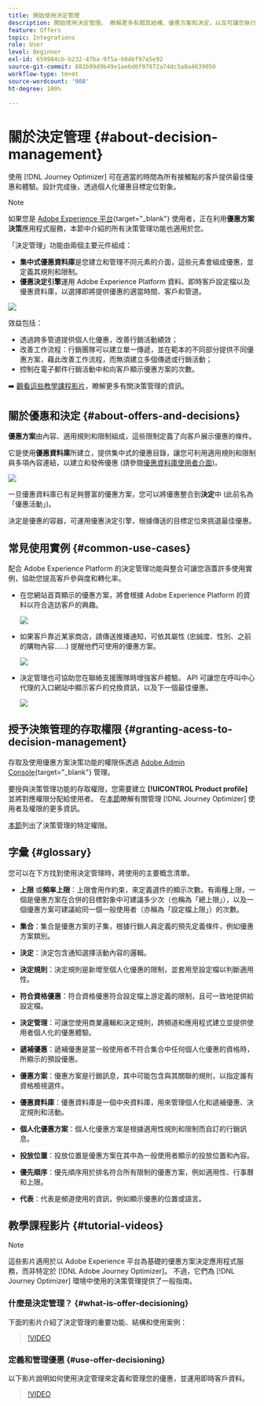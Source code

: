 ```yaml
---
title: 開始使用決定管理
description: 開始使用決定管理。 瞭解更多有關其結構、優惠方案和決定，以及可讓您執行的常見使用案例
feature: Offers
topic: Integrations
role: User
level: Beginner
exl-id: 659984cb-b232-47ba-9f5a-604bf97a5e92
source-git-commit: 882b99d9b49e1ae6d0f97872a74dc5a8a4639050
workflow-type: tm+mt
source-wordcount: '908'
ht-degree: 100%

---
```


# 關於決定管理 {#about-decision-management}

使用 [!DNL Journey Optimizer] 可在適當的時間為所有接觸點的客戶提供最佳優惠和體驗。設計完成後，透過個人化優惠目標定位對象。

>[!NOTE]
>
>如果您是 [Adobe Experience 平台](https://experienceleague.adobe.com/docs/experience-platform/landing/home.html?lang=zh-Hant){target=&quot;_blank&quot;} 使用者，正在利用&#x200B;**優惠方案決策**&#x200B;應用程式服務，本節中介紹的所有決策管理功能也適用於您。

「決定管理」功能由兩個主要元件組成：

* **集中式優惠資料庫**&#x200B;是您建立和管理不同元素的介面，這些元素會組成優惠，並定義其規則和限制。
* **優惠決定引擎**&#x200B;運用 Adobe Experience Platform 資料、即時客戶設定檔以及優惠資料庫，以選擇即將提供優惠的適當時間、客戶和管道。

![](../assets/architecture.png)

效益包括：

* 透過跨多管道提供個人化優惠，改善行銷活動績效；
* 改善工作流程：行銷團隊可以建立單一傳遞，並在範本的不同部分提供不同優惠方案，藉此改善工作流程，而無須建立多個傳遞或行銷活動；
* 控制在電子郵件行銷活動中和向客戶顯示優惠方案的次數。

➡️ [觀看這些教學課程影片](#tutorial-videos)，瞭解更多有關決策管理的資訊。

## 關於優惠和決定 {#about-offers-and-decisions}

**優惠方案**&#x200B;由內容、適用規則和限制組成，這些限制定義了向客戶展示優惠的條件。

它是使用&#x200B;**優惠資料庫**&#x200B;所建立，提供集中式的優惠目錄，讓您可利用適用規則和限制與多項內容連結，以建立和發佈優惠 (請參閱[優惠資料庫使用者介面](../get-started/user-interface.md))。

![](../assets/offer_structure.png)

一旦優惠資料庫已有足夠豐富的優惠方案，您可以將優惠整合到&#x200B;**決定**&#x200B;中 (此前名為「優惠活動」)。

決定是優惠的容器，可運用優惠決定引擎，根據傳送的目標定位來挑選最佳優惠。

## 常見使用實例 {#common-use-cases}

配合 Adobe Experience Platform 的決定管理功能與整合可讓您涵蓋許多使用實例，協助您提高客戶參與度和轉化率。

* 在您網站首頁顯示的優惠方案，將會根據 Adobe Experience Platform 的資料以符合造訪客戶的興趣。

   ![](../assets/website.png)

* 如果客戶靠近某家商店，請傳送推播通知，可依其屬性 (忠誠度、性別、之前的購物內容……) 提醒他們可使用的優惠方案。

   ![](../assets/push_sample.png)

* 決定管理也可協助您在聯絡支援團隊時增強客戶體驗。 API 可讓您在呼叫中心代理的入口網站中顯示客戶的兌換資訊，以及下一個最佳優惠。

   ![](../../assets/do-not-localize/call-center.png)

## 授予決策管理的存取權限 {#granting-acess-to-decision-management}

存取及使用優惠方案決策功能的權限係透過 [Adobe Admin Console](https://helpx.adobe.com/tw/enterprise/managing/user-guide.html){target=&quot;_blank&quot;} 管理。

要授與決策管理功能的存取權限，您需要建立 **[!UICONTROL Product profile]** 並將對應權限分配給使用者。 在[本節](../../administration/permissions.md)瞭解有關管理 [!DNL Journey Optimizer] 使用者及權限的更多資訊。

[本節](../../administration/high-low-permissions.md#decisions-permissions)列出了決策管理的特定權限。

## 字彙 {#glossary}

您可以在下方找到使用決定管理時，將使用的主要概念清單。

* **上限** 或&#x200B;**頻率上限**：上限會用作約束，來定義選件的顯示次數。有兩種上限，一個是優惠方案在合併的目標對象中可建議多少次（也稱為「總上限」），以及一個優惠方案可建議給同一個一般使用者（亦稱為「設定檔上限」）的次數。

* **集合**：集合是優惠方案的子集，根據行銷人員定義的預先定義條件，例如優惠方案類別。

* **決定**：決定包含通知選擇活動內容的邏輯。

* **決定規則**：決定規則是新增至個人化優惠的限制，並套用至設定檔以判斷適用性。

* **符合資格優惠**：符合資格優惠符合設定檔上游定義的限制，且可一致地提供給設定檔。

* **決定管理**：可讓您使用商業邏輯和決定規則，跨頻道和應用程式建立並提供使用者個人化的優惠體驗。

* **遞補優惠**：遞補優惠是當一般使用者不符合集合中任何個人化優惠的資格時，所顯示的預設優惠。

* **優惠方案**：優惠方案是行銷訊息，其中可能包含與其關聯的規則，以指定誰有資格檢視選件。

* **優惠資料庫**：優惠資料庫是一個中央資料庫，用來管理個人化和遞補優惠、決定規則和活動。

* **個人化優惠方案**：個人化優惠方案是根據適用性規則和限制而自訂的行銷訊息。

* **投放位置**：投放位置是優惠方案在其中為一般使用者顯示的投放位置和內容。

* **優先順序**：優先順序用於排名符合所有限制的優惠方案，例如適用性、行事曆和上限。

* **代表**：代表是頻道使用的資訊，例如顯示優惠的位置或語言。


## 教學課程影片 {#tutorial-videos}

>[!NOTE]
>
>這些影片適用於以 Adobe Experience 平台為基礎的優惠方案決定應用程式服務，而非特定於 [!DNL Adobe Journey Optimizer]。 不過，它們為 [!DNL Journey Optimizer] 環境中使用的決策管理提供了一般指南。

### 什麼是決定管理？ {#what-is-offer-decisioning}

下面的影片介紹了決定管理的重要功能、結構和使用案例：

>[!VIDEO](https://video.tv.adobe.com/v/326961?quality=12&learn=on)

### 定義和管理優惠 {#use-offer-decisioning}

以下影片說明如何使用決定管理來定義和管理您的優惠，並運用即時客戶資料。

>[!VIDEO](https://video.tv.adobe.com/v/326841?quality=12&learn=on)
